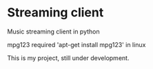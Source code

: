 # Streaming client
Music streaming client in python

mpg123 required
'apt-get install mpg123' in linux

This is my project, still under development.
